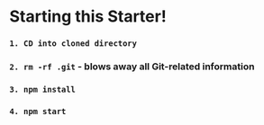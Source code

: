 # Starting this Starter!

### `1. CD into cloned directory`

### `2. rm -rf .git` - blows away all Git-related information

### `3. npm install`

### `4. npm start`
